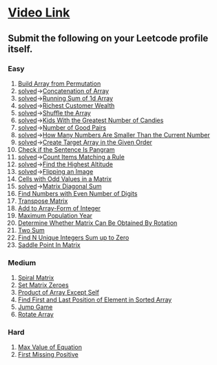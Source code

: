# [Video Link](https://youtu.be/n60Dn0UsbEk)

## Submit the following on your Leetcode profile itself.
### Easy
1. [Build Array from Permutation](https://leetcode.com/problems/build-array-from-permutation/)
2. [solved]()->[Concatenation of Array](https://leetcode.com/problems/concatenation-of-array/)
3. [solved]()->[Running Sum of 1d Array](https://leetcode.com/problems/running-sum-of-1d-array/)
4. [solved]()->[Richest Customer Wealth](https://leetcode.com/problems/richest-customer-wealth/)
5. [solved]()->[Shuffle the Array](https://leetcode.com/problems/shuffle-the-array/)
6. [solved]()->[Kids With the Greatest Number of Candies](https://leetcode.com/problems/kids-with-the-greatest-number-of-candies/)
7. [solved]()->[Number of Good Pairs](https://leetcode.com/problems/number-of-good-pairs/)
8. [solved]()->[How Many Numbers Are Smaller Than the Current Number](https://leetcode.com/problems/how-many-numbers-are-smaller-than-the-current-number/)
9. [solved]()->[Create Target Array in the Given Order](https://leetcode.com/problems/create-target-array-in-the-given-order/)
10. [Check if the Sentence Is Pangram](https://leetcode.com/problems/check-if-the-sentence-is-pangram/)
11. [solved]()->[Count Items Matching a Rule](https://leetcode.com/problems/count-items-matching-a-rule/)
12. [solved]()->[Find the Highest Altitude](https://leetcode.com/problems/find-the-highest-altitude/)
13. [solved]()->[Flipping an Image](https://leetcode.com/problems/flipping-an-image/)
14. [Cells with Odd Values in a Matrix](https://leetcode.com/problems/cells-with-odd-values-in-a-matrix/)
15. [solved]()->[Matrix Diagonal Sum](https://leetcode.com/problems/matrix-diagonal-sum/)
16. [Find Numbers with Even Number of Digits](https://leetcode.com/problems/find-numbers-with-even-number-of-digits/)
17. [Transpose Matrix](https://leetcode.com/problems/transpose-matrix/)
18. [Add to Array-Form of Integer](https://leetcode.com/problems/add-to-array-form-of-integer/)
19. [Maximum Population Year](https://leetcode.com/problems/maximum-population-year/)
20. [Determine Whether Matrix Can Be Obtained By Rotation](https://leetcode.com/problems/determine-whether-matrix-can-be-obtained-by-rotation/)
21. [Two Sum](https://leetcode.com/problems/two-sum/)
22. [Find N Unique Integers Sum up to Zero](https://leetcode.com/problems/find-n-unique-integers-sum-up-to-zero/)
23. [Saddle Point In Matrix](https://leetcode.com/problems/lucky-numbers-in-a-matrix/)

### Medium
1. [Spiral Matrix](https://leetcode.com/problems/spiral-matrix/)
2. [Set Matrix Zeroes](https://leetcode.com/problems/set-matrix-zeroes/)
3. [Product of Array Except Self](https://leetcode.com/problems/product-of-array-except-self/)
4. [Find First and Last Position of Element in Sorted Array](https://leetcode.com/problems/find-first-and-last-position-of-element-in-sorted-array/)
5. [Jump Game](https://leetcode.com/problems/jump-game/)
6. [Rotate Array](https://leetcode.com/problems/rotate-array/)

### Hard
1. [Max Value of Equation](https://leetcode.com/problems/max-value-of-equation/)
2. [ First Missing Positive](https://leetcode.com/problems/first-missing-positive/)
